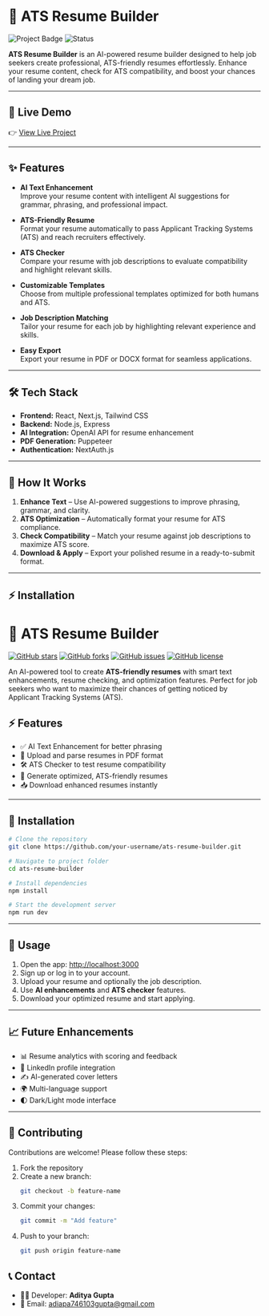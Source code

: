 # 🚀 ATS Resume Builder

![Project Badge](https://img.shields.io/badge/Project-ATS%20Resume%20Builder-blue) ![Status](https://img.shields.io/badge/Status-Active-brightgreen) 

**ATS Resume Builder** is an AI-powered resume builder designed to help job seekers create professional, ATS-friendly resumes effortlessly. Enhance your resume content, check for ATS compatibility, and boost your chances of landing your dream job.  

---

## 🔗 Live Demo

👉 [View Live Project](https://ats-resume-builder-two.vercel.app/)


---

## ✨ Features

- **AI Text Enhancement**  
  Improve your resume content with intelligent AI suggestions for grammar, phrasing, and professional impact.  

- **ATS-Friendly Resume**  
  Format your resume automatically to pass Applicant Tracking Systems (ATS) and reach recruiters effectively.  

- **ATS Checker**  
  Compare your resume with job descriptions to evaluate compatibility and highlight relevant skills.  

- **Customizable Templates**  
  Choose from multiple professional templates optimized for both humans and ATS.  

- **Job Description Matching**  
  Tailor your resume for each job by highlighting relevant experience and skills.  

- **Easy Export**  
  Export your resume in PDF or DOCX format for seamless applications.  

---

## 🛠️ Tech Stack

- **Frontend:** React, Next.js, Tailwind CSS  
- **Backend:** Node.js, Express  
- **AI Integration:** OpenAI API for resume enhancement  
- **PDF Generation:** Puppeteer  
- **Authentication:** NextAuth.js  

---

## 🎯 How It Works

1. **Enhance Text** – Use AI-powered suggestions to improve phrasing, grammar, and clarity.  
2. **ATS Optimization** – Automatically format your resume for ATS compliance.  
3. **Check Compatibility** – Match your resume against job descriptions to maximize ATS score.
4.  **Download & Apply** – Export your polished resume in a ready-to-submit format.  

---
## ⚡ Installation
# 📝 ATS Resume Builder

[![GitHub stars](https://img.shields.io/github/stars/your-username/ats-resume-builder?style=social)](https://github.com/your-username/ats-resume-builder/stargazers)
[![GitHub forks](https://img.shields.io/github/forks/your-username/ats-resume-builder?style=social)](https://github.com/your-username/ats-resume-builder/network/members)
[![GitHub issues](https://img.shields.io/github/issues/your-username/ats-resume-builder)](https://github.com/your-username/ats-resume-builder/issues)
[![GitHub license](https://img.shields.io/github/license/your-username/ats-resume-builder)](LICENSE)

An AI-powered tool to create **ATS-friendly resumes** with smart text enhancements, resume checking, and optimization features. Perfect for job seekers who want to maximize their chances of getting noticed by Applicant Tracking Systems (ATS).


## ⚡ Features
- ✅ AI Text Enhancement for better phrasing  
- 📂 Upload and parse resumes in PDF format  
- 🛠 ATS Checker to test resume compatibility  
- 📑 Generate optimized, ATS-friendly resumes  
- 📥 Download enhanced resumes instantly  

---

## 🚀 Installation

```bash
# Clone the repository
git clone https://github.com/your-username/ats-resume-builder.git

# Navigate to project folder
cd ats-resume-builder

# Install dependencies
npm install

# Start the development server
npm run dev
```

---

## 📌 Usage

1. Open the app: [http://localhost:3000](http://localhost:3000)  
2. Sign up or log in to your account.  
3. Upload your resume and optionally the job description.  
4. Use **AI enhancements** and **ATS checker** features.  
5. Download your optimized resume and start applying.  

---

## 📈 Future Enhancements
- 📊 Resume analytics with scoring and feedback  
- 🔗 LinkedIn profile integration  
- ✍️ AI-generated cover letters  
- 🌍 Multi-language support  
- 🌓 Dark/Light mode interface  

---

## 🤝 Contributing

Contributions are welcome! Please follow these steps:

1. Fork the repository  
2. Create a new branch:  
   ```bash
   git checkout -b feature-name
   ```
3. Commit your changes:  
   ```bash
   git commit -m "Add feature"
   ```
4. Push to your branch:  
   ```bash
   git push origin feature-name
   ```

## 📞 Contact

- 👨‍💻 Developer: **Aditya Gupta**  
- 📧 Email: adiapa746103gupta@gmail.com 

